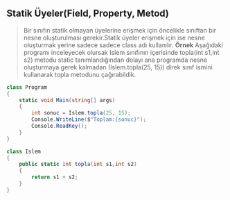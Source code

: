 ## Statik Üyeler(Field, Property, Metod) ##

> Bir sınıfın statik olmayan üyelerine erişmek için öncelikle sınıftan bir nesne oluşturulması gerekir.Statik üyeler erişmek için ise nesne oluşturmak yerine sadece sadece class adı kullanılır.
**Örnek**
> Aşağıdaki programı inceleyecek olursak Islem sınıfının içerisinde topla(int s1,int s2)  metodu static tanımlandığından dolayı ana programda nesne oluşturmaya gerek kalmadan (Islem.topla(25, 15)) direk sınıf ismini kullanarak topla metodunu çağırabildik.

```csharp
class Program
{
    static void Main(string[] args)
    {
        int sonuc = Islem.topla(25, 15);
        Console.WriteLine($"Toplam:{sonuc}");
        Console.ReadKey();
    }
}

class Islem
{
    public static int topla(int s1,int s2)
    {
        return s1 + s2;
    }
}
```
